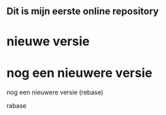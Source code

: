 ## Dit is mijn eerste online repository

# nieuwe versie

# nog een nieuwere versie

nog een nieuwere versie (rebase)

rabase